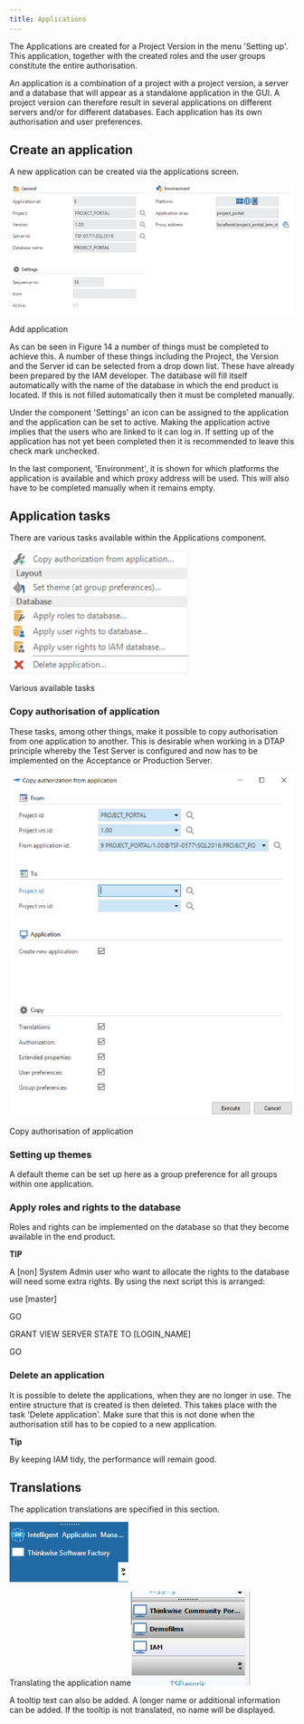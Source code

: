 ```yaml
---
title: Applications
---
```


The Applications are created for a Project Version in the menu 'Setting up'. This application, together with the created roles and the user groups constitute the entire authorisation.

An application is a combination of a project with a project version, a server and a database that will appear as a standalone application in the GUI. A project version can therefore result in several applications on different servers and/or for different databases. Each application has its own authorisation and user preferences.

## Create an application

A new application can be created via the applications screen.

![](../assets/iam_dev/image20.png)

Add application

As can be seen in Figure 14 a number of things must be completed to achieve this. A number of these things including the Project, the Version and the Server id can be selected from a drop down list. These have already been prepared by the IAM developer. The database will fill itself automatically with the name of the database in which the end product is located. If this is not filled automatically then it must be completed manually.

Under the component 'Settings' an icon can be assigned to the application and the application can be set to active. Making the application active implies that the users who are linked to it can log in. If setting up of the application has not yet been completed then it is recommended to leave this check mark unchecked.

In the last component, 'Environment', it is shown for which platforms the application is available and which proxy address will be used. This will also have to be completed manually when it remains empty.

## Application tasks

There are various tasks available within the Applications component.

![](../assets/iam_dev/image21.png)

Various available tasks

### Copy authorisation of application 

These tasks, among other things, make it possible to copy authorisation from one application to another. This is desirable when working in a DTAP principle whereby the Test Server is configured and now has to be implemented on the Acceptance or Production Server.

![](../assets/iam_dev/image22.png)

Copy authorisation of application

### Setting up themes

A default theme can be set up here as a group preference for all groups within one application.

### Apply roles and rights to the database

Roles and rights can be implemented on the database so that they become available in the end product.

**TIP**

A [non] System Admin user who want to allocate the rights to the database will need some extra rights. By using the next script this is arranged:

use \[master\]

GO

GRANT VIEW SERVER STATE TO \[LOGIN\_NAME\]

GO

### Delete an application 

It is possible to delete the applications, when they are no longer in use. The entire structure that is created is then deleted. This takes place with the task 'Delete application'. Make sure that this is not done when the authorisation still has to be copied to a new application.

**Tip**

By keeping IAM tidy, the performance will remain good.

## Translations

The application translations are specified in this section.

![](../assets/iam_dev/image23.png)

Translating the application name![](../assets/iam_dev/image25.png)

A tooltip text can also be added. A longer name or additional information can be added. If the tooltip is not translated, no name will be displayed.
